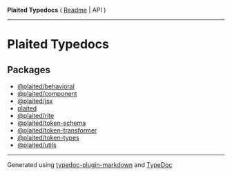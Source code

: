**Plaited Typedocs** ( [Readme](README.md) \| API )

***

# Plaited Typedocs

## Packages

- [@plaited/behavioral](@plaited/behavioral/README.md)
- [@plaited/component](@plaited/component/README.md)
- [@plaited/jsx](@plaited/jsx/README.md)
- [plaited](plaited/README.md)
- [@plaited/rite](@plaited/rite/README.md)
- [@plaited/token-schema](@plaited/token-schema/README.md)
- [@plaited/token-transformer](@plaited/token-transformer/README.md)
- [@plaited/token-types](@plaited/token-types/README.md)
- [@plaited/utils](@plaited/utils/README.md)

***

Generated using [typedoc-plugin-markdown](https://www.npmjs.com/package/typedoc-plugin-markdown) and [TypeDoc](https://typedoc.org/)
